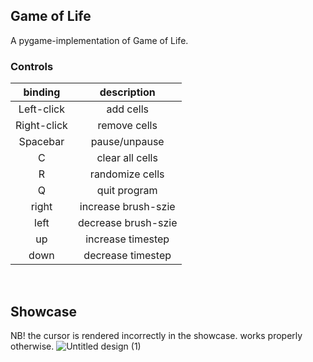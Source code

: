 ## Game of Life
A pygame-implementation of Game of Life.

### Controls

binding | description
:-------------------------:|:-------------------------:
Left-click | add cells
Right-click | remove cells
Spacebar | pause/unpause 
C | clear all cells
R | randomize cells
Q | quit program
right | increase brush-szie
left | decrease brush-szie
up | increase timestep
down | decrease timestep

<br/>

## Showcase
NB! the cursor is rendered incorrectly in the showcase. works properly otherwise.
![Untitled design (1)](https://user-images.githubusercontent.com/47322476/208000882-4387ff66-11ab-4907-b488-79d7e7069cb3.gif)
